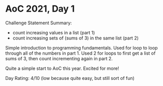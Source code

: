# AoC 2021, Day 1

Challenge Statement Summary:
  - count increasing values in a list (part 1)
  - count increasing sets of (sums of 3) in the same list (part 2)

Simple introduction to programming fundamentals.
Used for loop to loop through all of the numbers in part 1.
Used 2 for loops to first get a list of sums of 3, then count incrementing again in part 2.

Quite a simple start to AoC this year. Excited for more!


Day Rating: 4/10
  (low because quite easy, but still sort of fun)